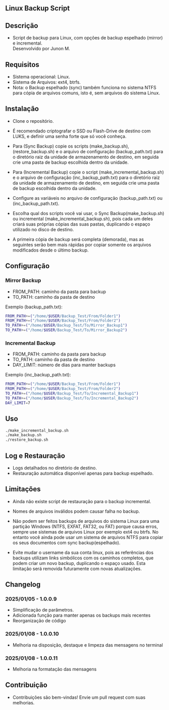 ## Linux Backup Script

## Descrição

- Script de backup para Linux, com opções de backup espelhado (mirror) e incremental.<br>
Desenvolvido por Junon M.<br>

## Requisitos

- Sistema operacional: Linux.<br>
- Sistema de Arquivos: ext4, btrfs.<br>
- Nota: o Backup espelhado (sync) também funciona no sistema NTFS para cópia de arquivos comuns, isto é, sem arquivos do sistema Linux.<br>
 
## Instalação

- Clone o repositório.<br>

- É recomendado criptografar o SSD ou Flash-Drive de destino com LUKS, e definir uma senha forte que só você conheça.<br>

- Para (Sync Backup) copie os scripts (make_backup.sh), (restore_backup.sh) e o arquivo de configuração (backup_path.txt) para o diretório raiz da unidade de armazenamento de destino, em seguida crie uma pasta de backup escolhida dentro da unidade.<br> 

- Para (Incremental Backup) copie o script (make_incremental_backup.sh) e o arquivo de configuração (inc_backup_path.txt) para o diretório raiz da unidade de armazenamento de destino, em seguida crie uma pasta de backup escolhida dentro da unidade.<br> 

- Configure as variáveis no arquivo de configuração (backup_path.txt) ou (inc_backup_path.txt).<br>

- Escolha qual dos scripts você vai usar, o Sync Backup(make_backup.sh) ou incremental (make_incremental_backup.sh), pois cada um deles criará suas próprias cópias das suas pastas, duplicando o espaço utilizado no disco de destino.<br>

- A primeira cópia de backup será completa (demorada), mas as seguintes serão bem mais rápidas por copiar somente os arquivos modificados desde o último backup.<br>

## Configuração

<h3>Mirror Backup</h3>

- FROM_PATH: caminho da pasta para backup<br>
- TO_PATH: caminho da pasta de destino<br>

<p>Exemplo (backup_path.txt):</p>

```bash
FROM_PATH+=("/home/$USER/Backup_Test/From/Folder1")
FROM_PATH+=("/home/$USER/Backup_Test/From/Folder2")
TO_PATH+=("/home/$USER/Backup_Test/To/Mirror_Backup1")
TO_PATH+=("/home/$USER/Backup_Test/To/Mirror_Backup2")
```

<h3>Incremental Backup</h3>

- FROM_PATH: caminho da pasta para backup<br>
- TO_PATH: caminho da pasta de destino<br>
- DAY_LIMIT: número de dias para manter backups<br>

<p>Exemplo (inc_backup_path.txt):</p>

```bash
FROM_PATH+=("/home/$USER/Backup_Test/From/Folder1")
FROM_PATH+=("/home/$USER/Backup_Test/From/Folder2")
TO_PATH+=("/home/$USER/Backup_Test/To/Incremental_Backup1")
TO_PATH+=("/home/$USER/Backup_Test/To/Incremental_Backup2")
DAY_LIMIT=7
```

## Uso

```bash
./make_incremental_backup.sh
./make_backup.sh
./restore_backup.sh
```

## Log e Restauração
- Logs detalhados no diretório de destino.<br>
- Restauração automática disponível apenas para backup espelhado.<br>

## Limitações
- Ainda não existe script de restauração para o backup incremental.<br>

- Nomes de arquivos inválidos podem causar falha no backup.<br>

- Não podem ser feitos backups de arquivos do sistema Linux para uma partição Windows (NTFS, EXFAT, FAT32, ou FAT) porque causa erros, sempre use sistemas de arquivos Linux por exemplo ext4 ou btrfs. No entanto você ainda pode usar um sistema de arquivos NTFS para copiar os seus documentos com sync backup(espelhado).<br>

- Evite mudar o username da sua conta linux, pois as referências dos backups utilizam links simbólicos com os caminhos completos, que podem criar um novo backup, duplicando o espaço usado. Esta limitação será removida futuramente com novas atualizações.<br> 

## Changelog

### 2025/01/05 - 1.0.0.9
- Simplificação de parâmetros.<br>
- Adicionada função para manter apenas os backups mais recentes<br>
- Reorganização de código<br>

### 2025/01/08 - 1.0.0.10
- Melhoria na disposição, destaque e limpeza das mensagens no terminal<br>

### 2025/01/08 - 1.0.0.11
- Melhoria na formatação das mensagens<br>

## Contribuição

- Contribuições são bem-vindas! Envie um pull request com suas melhorias.<br>
